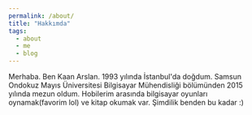 ```yaml
---
permalink: /about/
title: "Hakkımda"
tags:
  - about
  - me
  - blog
---
```


Merhaba. Ben Kaan Arslan. 1993 yılında İstanbul'da doğdum. Samsun Ondokuz Mayıs Üniversitesi Bilgisayar Mühendisliği bölümünden 2015 yılında mezun oldum. Hobilerim arasında bilgisayar oyunları oynamak(favorim lol) ve kitap okumak var. Şimdilik benden bu kadar :)


